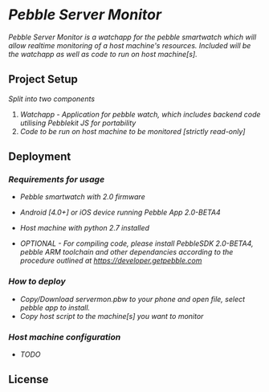 # _Pebble Server Monitor_

_Pebble Server Monitor is a watchapp for the pebble smartwatch which will allow realtime monitoring of a host machine's resources. Included will be the watchapp as well as code to run on host machine[s]._

## Project Setup

_Split into two components_ 

1. _Watchapp - Application for pebble watch, which includes backend code utilising Pebblekit JS for portability_
2. _Code to be run on host machine to be monitored [strictly read-only]_

## Deployment

### _Requirements for usage_

- _Pebble smartwatch with 2.0 firmware_
- _Android [4.0+] or iOS device running Pebble App 2.0-BETA4_
- _Host machine with python 2.7 installed_

- _OPTIONAL - For compiling code, please install PebbleSDK 2.0-BETA4, pebble ARM toolchain and other dependancies according to the procedure outlined at https://developer.getpebble.com_

### _How to deploy_

- _Copy/Download servermon.pbw to your phone and open file, select pebble app to install._
- _Copy host script to the machine[s] you want to monitor_

### _Host machine configuration_

- _TODO_

## License
